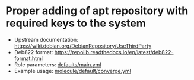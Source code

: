 # Proper adding of apt repository with required keys to the system

- Upstream documentation: <https://wiki.debian.org/DebianRepository/UseThirdParty>
- Deb822 format: <https://repolib.readthedocs.io/en/latest/deb822-format.html>
- Role parameters: [defaults/main.yml](defaults/main.yml)
- Example usage: [molecule/default/converge.yml](molecule/default/converge.yml)
